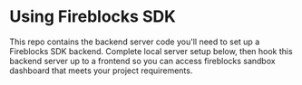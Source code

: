 # Using Fireblocks SDK

This repo contains the backend server code you'll need to set up a Fireblocks SDK backend. Complete local server setup below, then hook this backend server up to a frontend so you can access fireblocks sandbox dashboard that meets your project requirements.